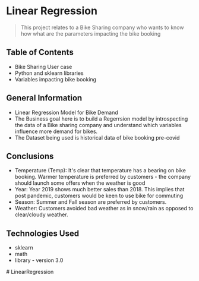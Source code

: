 # Linear Regression
> This project relates to a Bike Sharing company who wants to know how what are the parameters impacting the bike booking


## Table of Contents
* Bike Sharing User case
* Python and sklearn libraries
* Variables impacting bike booking

<!-- You can include any other section that is pertinent to your problem -->

## General Information
- Linear Regression Model for Bike Demand
- The Business goal here is to build a Regerrsion model by introspecting the data of a Bike sharing company and understand which variables influence more demand for bikes.
- The Dataset being used is historical data of bike booking pre-covid

<!-- You don't have to answer all the questions - just the ones relevant to your project. -->

## Conclusions
- Temperature (Temp): It's clear that temperature has a bearing on bike booking. Warmer temperature is preferred by customers - the company should launch some offers when the weather is good
- Year: Year 2019 shows much better sales than 2018. This implies that post pandemic, customers would be keen to use bike for commuting
- Season: Summer and Fall season are preferred by customers.
- Weather: Customers avoided bad weather as in snow/rain as opposed to clear/cloudy weather.

<!-- You don't have to answer all the questions - just the ones relevant to your project. -->


## Technologies Used
- sklearn
- math
- library - version 3.0

<!-- As the libraries versions keep on changing, it is recommended to mention the version of library used in this project -->



<!-- Optional -->
<!-- ## License -->
<!-- This project is open source and available under the [... License](). -->

<!-- You don't have to include all sections - just the one's relevant to your project --># LinearRegression
